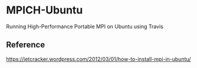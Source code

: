 # MPICH-Ubuntu
Running High-Performance Portable MPI on Ubuntu using Travis

## Reference
https://jetcracker.wordpress.com/2012/03/01/how-to-install-mpi-in-ubuntu/
